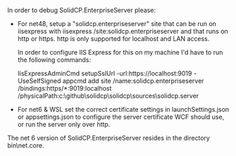 In order to debug SolidCP.EnterpriseServer please:

- For net48, setup a "solidcp.enterpriseserver" site that can be run on iisexpress with iisexpress /site:solidcp.enterpriseserver 
  and that runs on http or https. http is only supported for localhost and LAN access.

  In order to configure IIS Express for this on my machine I'd have to run the following commands:
  
  IisExpressAdminCmd setupSslUrl -url:https://localhost:9019 -UseSelfSigned
  appcmd add site /name:solidcp.enterpriseserver /bindings:https/*:9019:localhost /physicalPath:c:\github\solidcp\solidcp\sources\solidcp.server

- For net6 & WSL set the correct certificate settings in launchSettings.json or appsettings.json to configure the
   server certificate WCF should use, or run the server only over http.

The net 6 version of SolidCP.EnterpriseServer resides in the directory bin\net.core.
